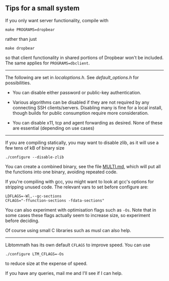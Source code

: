 ## Tips for a small system

If you only want server functionality, compile with

```
make PROGRAMS=dropbear
```

rather than just

```
make dropbear
```

so that client functionality in shared portions of Dropbear won't be included. The same applies for `PROGRAMS=dbclient`.

---
The following are set in *localoptions.h*. See *default_options.h* for possibilities.

* You can disable either password or public-key authentication.

* Various algorithms can be disabled if they are not required by any connecting SSH clients/servers. Disabling many is fine for a local install, though
builds for public consumption require more consideration.

* You can disable x11, tcp and agent forwarding as desired. None of these are essential (depending on use cases)

---
If you are compiling statically, you may want to disable zlib, as it will use a few tens of kB of binary size
```
./configure --disable-zlib
```

You can create a combined binary, see the file [MULTI.md](MULTI.md), which will put all the functions into one binary, avoiding repeated code.

If you're compiling with gcc, you might want to look at gcc's options for stripping unused code. The relevant vars to set before configure are:

```
LDFLAGS=-Wl,--gc-sections
CFLAGS="-ffunction-sections -fdata-sections"
```

You can also experiment with optimisation flags such as `-Os`. Note that in some cases these flags actually seem to increase size, so experiment before
deciding.

Of course using small C libraries such as musl can also help.

---
Libtommath has its own default `CFLAGS` to improve speed. You can use

```
./configure LTM_CFLAGS=-Os
```

to reduce size at the expense of speed.

If you have any queries, mail me and I'll see if I can help.
